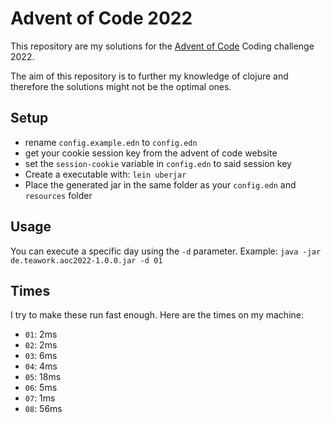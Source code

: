 # Advent of Code 2022

This repository are my solutions for the [Advent of Code](https://adventofcode.com) Coding challenge 2022.

The aim of this repository is to further my knowledge of clojure and therefore the solutions might not be the optimal ones.

## Setup

- rename `config.example.edn` to `config.edn`
- get your cookie session key from the advent of code website
- set the `session-cookie` variable in `config.edn` to said session key
- Create a executable with: `lein uberjar`
- Place the generated jar in the same folder as your `config.edn` and `resources` folder 

## Usage

You can execute a specific day using the `-d` parameter.
Example:
```java -jar de.teawork.aoc2022-1.0.0.jar -d 01```


## Times

I try to make these run fast enough. Here are the times on my machine:

- `01`: 2ms
- `02`: 2ms
- `03`: 6ms
- `04`: 4ms
- `05`: 18ms
- `06`: 5ms
- `07`: 1ms
- `08`: 56ms